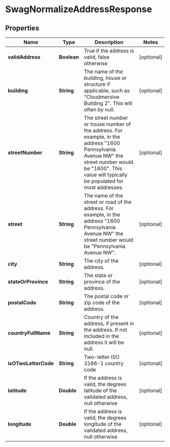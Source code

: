 
# SwagNormalizeAddressResponse

## Properties
Name | Type | Description | Notes
------------ | ------------- | ------------- | -------------
**validAddress** | **Boolean** | True if the address is valid, false otherwise |  [optional]
**building** | **String** | The name of the building, house or structure if applicable, such as &quot;Cloudmersive Building 2&quot;.  This will often by null. |  [optional]
**streetNumber** | **String** | The street number or house number of the address.  For example, in the address &quot;1600 Pennsylvania Avenue NW&quot; the street number would be &quot;1600&quot;.  This value will typically be populated for most addresses. |  [optional]
**street** | **String** | The name of the street or road of the address.  For example, in the address &quot;1600 Pennsylvania Avenue NW&quot; the street number would be &quot;Pennsylvania Avenue NW&quot;. |  [optional]
**city** | **String** | The city of the address. |  [optional]
**stateOrProvince** | **String** | The state or province of the address. |  [optional]
**postalCode** | **String** | The postal code or zip code of the address. |  [optional]
**countryFullName** | **String** | Country of the address, if present in the address.  If not included in the address it will be null. |  [optional]
**isOTwoLetterCode** | **String** | Two-letter ISO 3166-1 country code |  [optional]
**latitude** | **Double** | If the address is valid, the degrees latitude of the validated address, null otherwise |  [optional]
**longitude** | **Double** | If the address is valid, the degrees longitude of the validated address, null otherwise |  [optional]



